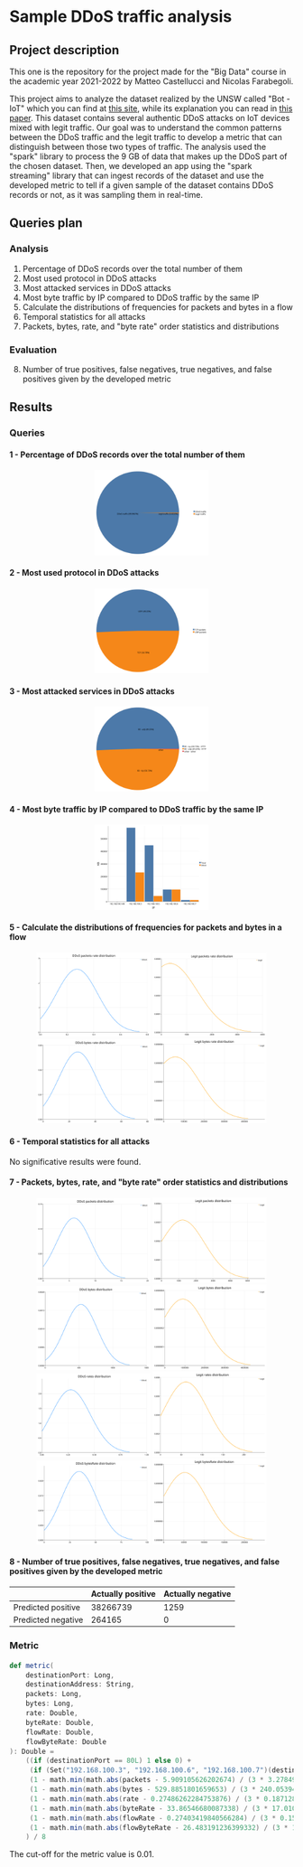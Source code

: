 # Sample DDoS traffic analysis

## Project description

This one is the repository for the project made for the "Big Data" course in the academic year 2021-2022 by Matteo Castellucci and Nicolas Farabegoli.

This project aims to analyze the dataset realized by the UNSW called "Bot - IoT" which you can find at [this site](https://research.unsw.edu.au/projects/bot-iot-dataset), while its explanation you can read in [this paper](https://www.sciencedirect.com/science/article/abs/pii/S0167739X18327687).
This dataset contains several authentic DDoS attacks on IoT devices mixed with legit traffic. Our goal was to understand the common patterns between the DDoS traffic and the legit traffic to develop a metric that can distinguish between those two types of traffic.
The analysis used the "spark" library to process the 9 GB of data that makes up the DDoS part of the chosen dataset. 
Then, we developed an app using the "spark streaming" library that can ingest records of the dataset and use the developed metric to tell if a given sample of the dataset contains DDoS records or not, as it was sampling them in real-time.

## Queries plan

### Analysis

  1. Percentage of DDoS records over the total number of them
  2. Most used protocol in DDoS attacks
  3. Most attacked services in DDoS attacks
  4. Most byte traffic by IP compared to DDoS traffic by the same IP
  5. Calculate the distributions of frequencies for packets and bytes in a flow
  6. Temporal statistics for all attacks
  7. Packets, bytes, rate, and "byte rate" order statistics and distributions

### Evaluation

  8. Number of true positives, false negatives, true negatives, and false positives given by the developed metric

## Results

### Queries

#### 1 - Percentage of DDoS records over the total number of them

<div align="center">
  <img src="images/total_pie.png" width="40%"/>
</div>
  
#### 2 - Most used protocol in DDoS attacks

<div align="center">
  <img src="images/protocol-chart.png" width="40%"/>
</div>

#### 3 - Most attacked services in DDoS attacks

<div align="center">
  <img src="images/ports-chart.png" width="40%"/>
</div>
  
#### 4 - Most byte traffic by IP compared to DDoS traffic by the same IP

<div align="center">
  <img src="images/ddos-traffic.png" width="40%"/>
</div>
 
#### 5 - Calculate the distributions of frequencies for packets and bytes in a flow

<div align="center">
  <div>
    <img src="images/ddos-flow-packets-rate.png" width="40%"/>
    <img src="images/legit-flow-packets-rate.png" width="40%"/>
  </div>
  <div>
    <img src="images/ddos-flow-bytes-rate.png" width="40%"/>
    <img src="images/legit-flow-bytes-rate.png" width="40%"/>
  </div>
</div>

#### 6 - Temporal statistics for all attacks

No significative results were found.

#### 7 - Packets, bytes, rate, and "byte rate" order statistics and distributions

<div align="center">
  <div>
    <img src="images/packets-ddos.png" width="40%"/>
    <img src="images/packets-legit.png" width="40%"/>
  </div>
  <div>
    <img src="images/bytes-ddos.png" width="40%"/>
    <img src="images/bytes-legit.png" width="40%"/>
  </div>
  <div>
    <img src="images/rates-ddos.png" width="40%"/>
    <img src="images/rates-legit.png" width="40%"/>
  </div>
  <div>
    <img src="images/bytesRate-ddos.png" width="40%"/>
    <img src="images/bytesRate-legit.png" width="40%"/>
  </div>
</div>

#### 8 - Number of true positives, false negatives, true negatives, and false positives given by the developed metric

|                    | Actually positive | Actually negative |
|--------------------|-------------------|-------------------|
| Predicted positive | 38266739          | 1259              |
| Predicted negative | 264165            | 0                 |


### Metric

```scala
def metric(
    destinationPort: Long, 
    destinationAddress: String, 
    packets: Long, 
    bytes: Long, 
    rate: Double, 
    byteRate: Double, 
    flowRate: Double, 
    flowByteRate: Double
): Double =
    ((if (destinationPort == 80L) 1 else 0) +
     (if (Set("192.168.100.3", "192.168.100.6", "192.168.100.7")(destinationAddress)) 1 else 0) +
     (1 - math.min(math.abs(packets - 5.909105626202674) / (3 * 3.2784993361685184), 1.0)) +
     (1 - math.min(math.abs(bytes - 529.8851801659653) / (3 * 240.0539442965255), 1.0)) +
     (1 - math.min(math.abs(rate - 0.27486262284753876) / (3 * 0.18712897621757338), 1.0)) + 
     (1 - math.min(math.abs(byteRate - 33.86546680087338) / (3 * 17.010164888097375), 1.0)) +
     (1 - math.min(math.abs(flowRate - 0.27403419840566284) / (3 * 0.15597820418003489), 1.0)) +
     (1 - math.min(math.abs(flowByteRate - 26.483191236399332) / (3 * 14.608112880857705), 1.0))
    ) / 8
```

The cut-off for the metric value is 0.01.